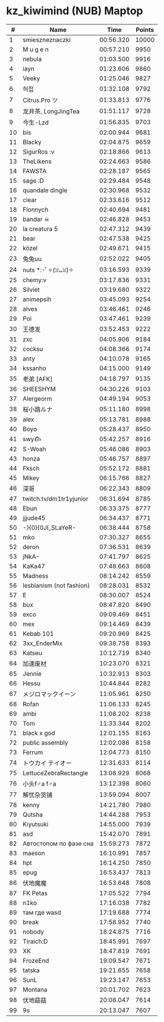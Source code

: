 # kz_kiwimind (NUB) Maptop

|  # | Name | Time | Points |
|-------------- | -------------- | -------------- | -------------- | 
| 1 | smieszneznaczki | 00:56.320 | 10000 | 
| 2 | M u g e n | 00:57.210 | 9950 | 
| 3 | nebula | 01:03.500 | 9916 | 
| 4 | iayn | 01:23.606 | 9860 | 
| 5 | Veeky | 01:25.046 | 9827 | 
| 6 | 허접 | 01:32.108 | 9792 | 
| 7 | Citrus.Pro ツ | 01:33.813 | 9776 | 
| 8 | 龙井茶, LongJingTea | 01:51.117 | 9728 | 
| 9 | 今生-Lzd | 01:56.835 | 9703 | 
| 10 | bis | 02:00.944 | 9681 | 
| 11 | Blacky | 02:04.875 | 9659 | 
| 12 | SigurRos :v | 02:18.866 | 9613 | 
| 13 | TheLikens | 02:24.663 | 9586 | 
| 14 | FAWSTA | 02:28.187 | 9565 | 
| 15 | sage :D | 02:29.484 | 9548 | 
| 16 | quandale dingle | 02:30.968 | 9532 | 
| 17 | clear | 02:33.616 | 9512 | 
| 18 | Flonnych | 02:40.694 | 9481 | 
| 19 | bandar ☠ | 02:46.828 | 9453 | 
| 20 | la creatura 5 | 02:47.312 | 9439 | 
| 21 | bear | 02:47.538 | 9425 | 
| 22 | közel | 02:49.671 | 9415 | 
| 23 | 兔兔uu | 02:52.022 | 9405 | 
| 24 | nuts *:･ﾟ✧(ꈍᴗꈍ)✧ | 03:16.593 | 9339 | 
| 25 | chemy:v | 03:17.836 | 9331 | 
| 26 | Silviet | 03:19.680 | 9322 | 
| 27 | animepsih | 03:45.093 | 9254 | 
| 28 | alves | 03:46.461 | 9246 | 
| 29 | Poi | 03:47.461 | 9239 | 
| 30 | 王德发 | 03:52.453 | 9222 | 
| 31 | zxc | 04:05.906 | 9184 | 
| 32 | cocksu | 04:08.366 | 9174 | 
| 33 | anty | 04:10.078 | 9165 | 
| 34 | kssanho | 04:15.000 | 9149 | 
| 35 | 老弟 [AFK] | 04:18.797 | 9135 | 
| 36 | SHEESHYM | 04:30.226 | 9103 | 
| 37 | Alergeorm | 04:49.194 | 9053 | 
| 38 | 桜小路ルナ | 05:11.180 | 8998 | 
| 39 | alex | 05:13.781 | 8988 | 
| 40 | Boyo | 05:28.437 | 8950 | 
| 41 | swy𐂃 | 05:42.257 | 8916 | 
| 42 | S-Woah | 05:46.086 | 8903 | 
| 43 | honza | 05:46.757 | 8897 | 
| 44 | Fksch | 05:52.172 | 8881 | 
| 45 | Mikey | 06:15.766 | 8827 | 
| 46 | 深哥 | 06:22.343 | 8809 | 
| 47 | twitch.tv/dm1tr1yjunior | 06:31.694 | 8785 | 
| 48 | Ebun | 06:33.375 | 8777 | 
| 49 | jjjude45 | 06:34.437 | 8771 | 
| 50 | -}{0}{0JI_SLaYeR- | 06:38.444 | 8758 | 
| 51 | mko | 07:30.327 | 8655 | 
| 52 | deron | 07:36.531 | 8639 | 
| 53 | jNkA- | 07:41.797 | 8625 | 
| 54 | KaKa47 | 07:48.663 | 8608 | 
| 55 | Madness | 08:14.242 | 8559 | 
| 56 | lesbianism (not fashion) | 08:28.031 | 8532 | 
| 57 | E | 08:30.007 | 8524 | 
| 58 | bux | 08:47.820 | 8490 | 
| 59 | exco | 09:09.469 | 8451 | 
| 60 | mex | 09:14.469 | 8439 | 
| 61 | Kebab 101 | 09:20.969 | 8425 | 
| 62 | 3xx_EnderMix | 09:38.758 | 8393 | 
| 63 | Katseu | 10:12.719 | 8340 | 
| 64 | 加速废材 | 10:23.070 | 8321 | 
| 65 | Jennie | 10:32.913 | 8303 | 
| 66 | Hessu | 10:44.844 | 8282 | 
| 67 | メジロマックイーン | 11:05.961 | 8250 | 
| 68 | Rofan | 11:06.133 | 8245 | 
| 69 | ambi | 11:08.202 | 8238 | 
| 70 | Tom | 11:33.344 | 8202 | 
| 71 | black x god | 12:01.155 | 8163 | 
| 72 | public assembly | 12:02.086 | 8158 | 
| 73 | Ferrum | 12:04.773 | 8150 | 
| 74 | トウカイ テイオー | 12:31.633 | 8114 | 
| 75 | LettuceZebraRectangle | 13:08.929 | 8068 | 
| 76 | 小头f♂a f♂a | 13:12.398 | 8060 | 
| 77 | 解忧杂货铺 | 13:59.094 | 8007 | 
| 78 | kenny | 14:21.780 | 7980 | 
| 79 | Qutsha | 14:44.288 | 7953 | 
| 80 | Kiyutsuki | 14:55.000 | 7939 | 
| 81 | asd | 15:42.070 | 7891 | 
| 82 | Автостопом по фазе сна | 15:59.273 | 7872 | 
| 83 | maeson | 16:10.991 | 7857 | 
| 84 | hpt | 16:14.250 | 7850 | 
| 85 | epug | 16:53.437 | 7813 | 
| 86 | 伏地魔魔 | 16:53.648 | 7808 | 
| 87 | FK Petas | 17:05.522 | 7794 | 
| 88 | n1ko | 17:16.038 | 7782 | 
| 89 | там где wasd | 17:19.688 | 7774 | 
| 90 | break | 17:58.952 | 7740 | 
| 91 | nobody | 18:24.875 | 7716 | 
| 92 | Tiraich:D | 18:45.991 | 7697 | 
| 93 | XK | 18:47.819 | 7691 | 
| 94 | FrozeEnd | 19:09.547 | 7671 | 
| 95 | tatska | 19:21.655 | 7658 | 
| 96 | SunL | 19:23.147 | 7653 | 
| 97 | Montana | 20:01.702 | 7623 | 
| 98 | 伏地菇菇 | 20:08.047 | 7614 | 
| 99 | 9s | 20:13.047 | 7607 | 


